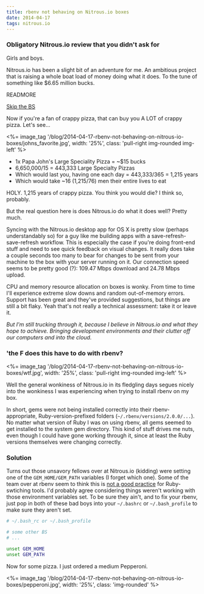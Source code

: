 ```yaml
---
title: rbenv not behaving on Nitrous.io boxes
date: 2014-04-17
tags: nitrous.io
---
```


### Obligatory Nitrous.io review that you didn't ask for ###

Girls and boys.

Nitrous.io has been a slight bit of an adventure for me. An ambitious project
that is raising a whole boat load of money doing what it does. To the tune of
something like $6.65 million bucks.

READMORE

[Skip the BS](#solution)

Now if you're a fan of crappy pizza, that can buy you A LOT of crappy pizza.
Let's see...

<p>
    <%= image_tag '/blog/2014-04-17-rbenv-not-behaving-on-nitrous-io-boxes/johns_favorite.jpg', width: '25%', class: 'pull-right img-rounded img-left' %>
</p>

- 1x Papa John's Large Speciality Pizza = ~$15 bucks
- 6,650,000/15 = 443,333 Large Specialty Pizzas
- Which would last you, having one each day = 443,333/365 = 1,215 years
- Which would take ~16 (1,215/76) men their entire lives to eat

HOLY. 1,215 years of crappy pizza. You think you would die? I think so, probably.

But the real question here is does Nitrous.io do what it does well? Pretty much.

Syncing with the Nitrous.io desktop app for OS X is pretty slow (perhaps
understandably so) for a guy like me building apps with a save-refresh-save-refresh
workflow. This is especially the case if you're doing front-end stuff and need
to see quick feedback on visual changes. It really does take a couple seconds
too many to bear for changes to be sent from your machine to the box with your
server running on it. Our connection speed seems to be pretty good (?): 109.47 Mbps
download and 24.78 Mbps upload.

CPU and memory resource allocation on boxes is wonky. From time to time I'll
experience extreme slow downs and random out-of-memory errors. Support has been
great and they've provided suggestions, but things are still a bit flaky. Yeah
that's not really a technical assessment: take it or leave it.

*But I'm still trucking through it, because I believe in Nitrous.io and what they
hope to achieve. Bringing development environments and their clutter off our
computers and into the cloud.*

### 'the F does this have to do with rbenv? ###

<p>
    <%= image_tag '/blog/2014-04-17-rbenv-not-behaving-on-nitrous-io-boxes/wtf.jpg', width: '25%', class: 'pull-right img-rounded img-left' %>
</p>

Well the general wonkiness of Nitrous.io in its fledgling days segues nicely into
the wonkiness I was experiencing when trying to install rbenv on my box.

In short, gems were not being installed correctly into their rbenv-appropriate,
Ruby-version-prefixed folders (`~/.rbenv/versions/2.0.0/...`). No matter what
version of Ruby I was on using rbenv, all gems seemed to get installed to the
system gem directory. This kind of stuff drives me nuts, even though I could
have gone working through it, since at least the Ruby versions themselves were
changing correctly.

### <a name='solution'></a> Solution ###

Turns out those unsavory fellows over at Nitrous.io (kidding) were setting one of
the `GEM_HOME/GEM_PATH` variables (I forget which one). Some of the team over at
rbenv seem to think this is [not a good practice](https://github.com/sstephenson/rbenv/issues/259)
for Ruby-swtiching tools. I'd probably agree considering things weren't working
with those environment variables set. To be sure they ain't, and to fix your rbenv,
just pop in both of these bad boys into your `~/.bashrc` or `~/.bash_profile`
to make sure they aren't set.

```bash
# ~/.bash_rc or ~/.bash_profile

# some other BS
# ...

unset GEM_HOME
unset GEM_PATH
```
Now for some pizza. I just ordered a medium Pepperoni.

<p>
    <%= image_tag '/blog/2014-04-17-rbenv-not-behaving-on-nitrous-io-boxes/pepperoni.jpg', width: '25%', class: 'img-rounded' %>
</p>
